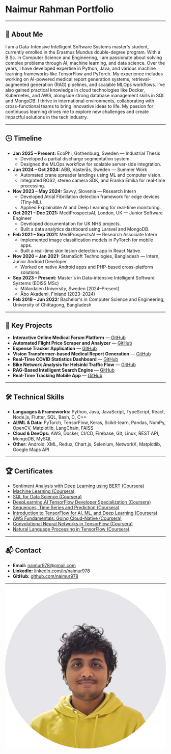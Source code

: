 # Naimur Rahman Portfolio

---

## 👋 About Me
I am a Data-Intensive Intelligent Software Systems master's student, currently enrolled in the Erasmus Mundus double-degree program. With a B.Sc. in Computer Science and Engineering, I am passionate about solving complex problems through AI, machine learning, and data science. Over the years, I have developed expertise in Python, Java, and various machine learning frameworks like TensorFlow and PyTorch. My experience includes working on AI-powered medical report generation systems, retrieval-augmented generation (RAG) pipelines, and scalable MLOps workflows. I've also gained practical knowledge in cloud technologies like Docker, Kubernetes, and AWS, alongside strong database management skills in SQL and MongoDB. I thrive in international environments, collaborating with cross-functional teams to bring innovative ideas to life. My passion for continuous learning drives me to explore new challenges and create impactful solutions in the tech industry.

---

## 🕒 Timeline
- **Jan 2025 – Present:** EcoPhi, Gothenburg, Sweden — Industrial Thesis
    - Developed a partial discharge segmentation system.
    - Designed the MLOps workflow for scalable server-side integration.
- **Jun 2024 – Oct 2024:** ABB, Västerås, Sweden — Summer Work
    - Automated crane spreader landings using ML and computer vision.
    - Integrated ROS2, stereo camera SDK, and Franka Emika for real-time processing.
- **Nov 2023 – May 2024:** Savvy, Slovenia — Research Intern
    - Developed Atrial Fibrillation detection framework for edge devices (Tiny-ML).
    - Applied Explainable AI and Deep Learning for real-time monitoring.
- **Oct 2021 – Dec 2021:** MediProspectsAI, London, UK — Junior Software Engineer
    - Developed documentation for UK NHS projects.
    - Built a data analytics dashboard using Laravel and MongoDB.
- **Feb 2021 – Sep 2021:** MediProspectsAI — Research Associate Intern
    - Implemented image classification models in PyTorch for mobile apps.
    - Built a real-time skin lesion detection app in React Native.
- **Nov 2020 – Jan 2021:** StamaSoft Technologies, Bangladesh — Intern, Junior Android Developer
    - Worked on native Android apps and PHP-based cross-platform solutions.
- **Sep 2023 – Present:** Master's in Data-intensive Intelligent Software Systems (EDISS MSc)
    - Mälardalen University, Sweden (2024–Present)
    - Åbo Akademi, Finland (2023–2024)
- **Feb 2018 – Jun 2022:** Bachelor's in Computer Science and Engineering, University of Chittagong, Bangladesh

---

## 🚀 Key Projects
- **Interactive Online Medical Forum Platform** — [GitHub](https://github.com/naimur978/Forum)
- **Automated Flight Price Scraper and Analyzer** — [GitHub](https://github.com/naimur978/My-Data-Science-Mini-Projects/tree/main/Scrape%20Websites)
- **Expense Tracker Application** — [GitHub](https://github.com/naimur978/Expense-Tracker)
- **Vision Transformer-based Medical Report Generation** — [GitHub](https://github.com/naimur978/My-Data-Science-Mini-Projects/blob/main/Automated%20Report%20Generation/automated-report-generation-using-ViT-GPT.ipynb)
- **Real-Time COVID Statistics Dashboard** — [GitHub](https://github.com/naimur978/COVID-Statistics)
- **Bike Network Analysis for Helsinki Traffic Flow** — [GitHub](https://github.com/naimur978/My-Data-Science-Mini-Projects/tree/main/Network%20Analysis)
- **RAG-Based Intelligent Search Engine** — [GitHub](https://github.com/naimur978/RAG-FAISS-LANGCHAIN)
- **Real-Time Tracking Mobile App** — [GitHub](https://github.com/naimur978/Track-Your-Buddy)

---

## 🛠 Technical Skills
- **Languages & Frameworks:** Python, Java, JavaScript, TypeScript, React, Node.js, Flutter, SQL, Bash, C, C++
- **AI/ML & Data:** PyTorch, TensorFlow, Keras, Scikit-learn, Pandas, NumPy, OpenCV, Matplotlib, LangChain, FAISS
- **Cloud & DevOps:** AWS, Docker, CI/CD, Firebase, Git, Linux, REST API, MongoDB, MySQL
- **Other:** Android, XML, Redux, Chart.js, Selenium, NetworkX, Matplotlib, Google Maps API

---

## 🏆 Certificates
- [Sentiment Analysis with Deep Learning using BERT (Coursera)](https://www.coursera.org/account/accomplishments/certificate/C3CGVUH9JKE4)
- [Machine Learning (Coursera)](https://www.coursera.org/account/accomplishments/certificate/C97V9WB5N8ZW)
- [SQL for Data Science (Coursera)](https://www.coursera.org/account/accomplishments/certificate/CH9AG2VPBKAQ)
- [DeepLearning.AI TensorFlow Developer Specialization (Coursera)](https://www.coursera.org/account/accomplishments/specialization/QDSD9P6X7M8X)
- [Sequences, Time Series and Prediction (Coursera)](https://www.coursera.org/account/accomplishments/verify/V8US5PJGYSBG)
- [Introduction to TensorFlow for AI, ML, and Deep Learning (Coursera)](https://www.coursera.org/account/accomplishments/verify/KKWMGKFGZGEZ)
- [AWS Fundamentals: Going Cloud-Native (Coursera)](https://www.coursera.org/account/accomplishments/records/2V7M9GUTLYPM)
- [Convolutional Neural Networks in TensorFlow (Coursera)](https://www.coursera.org/account/accomplishments/verify/NFNTQEQB6AK9)
- [Natural Language Processing in TensorFlow (Coursera)](https://www.coursera.org/account/accomplishments/verify/YNNYULFD3JFL)

---

## 📬 Contact
- **Email:** [naimur978@gmail.com](mailto:naimur978@gmail.com)
- **LinkedIn:** [linkedin.com/in/naimur978](https://www.linkedin.com/in/naimur978/)
- **GitHub:** [github.com/naimur978](https://github.com/naimur978)

---

![Profile Image](src/photo_naimur.png)
